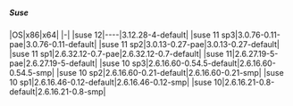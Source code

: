 ##### Suse
|OS|x86|x64|
|-|
|suse 12|----|3.12.28-4-default|
|suse 11 sp3|3.0.76-0.11-pae|3.0.76-0.11-default|
|suse 11 sp2|3.0.13-0.27-pae|3.0.13-0.27-default|
|suse 11 sp1|2.6.32.12-0.7-pae|2.6.32.12-0.7-default|
|suse 11|2.6.27.19-5-pae|2.6.27.19-5-default|
|suse 10 sp3|2.6.16.60-0.54.5-default|2.6.16.60-0.54.5-smp|
|suse 10 sp2|2.6.16.60-0.21-default|2.6.16.60-0.21-smp|
|suse 10 sp1|2.6.16.46-0.12-default|2.6.16.46-0.12-smp|
|suse 10|2.6.16.21-0.8-default|2.6.16.21-0.8-smp|
